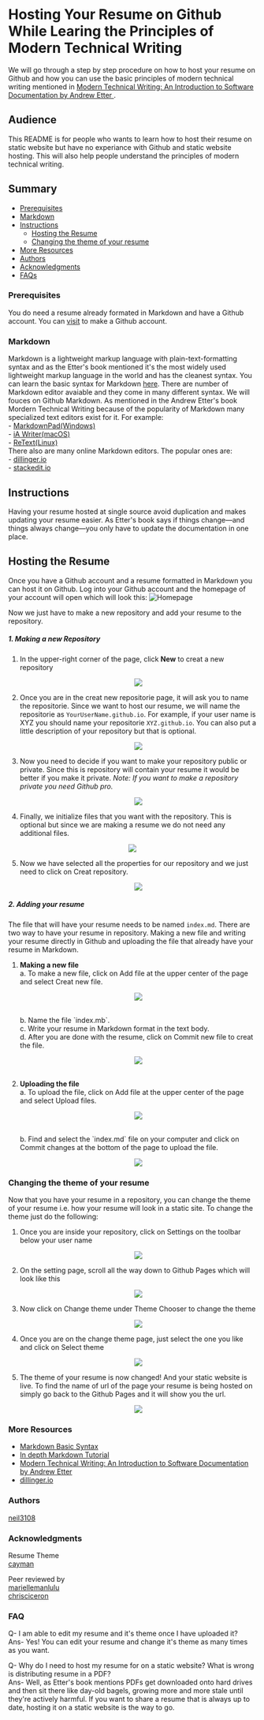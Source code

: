 # Hosting Your Resume on Github While Learing the Principles of Modern Technical Writing

We will go through a step by step procedure on how to host your resume on Github and how you can use the basic principles of modern technical writing mentioned in [Modern Technical Writing: An Introduction to Software Documentation by Andrew Etter ](https://www.amazon.ca/Modern-Technical-Writing-Introduction-Documentation-ebook/dp/B01A2QL9SS).

## Audience
This README is for people who wants to learn how to host their resume on static website but have no experiance with Github and static website hosting. This will also help people understand the principles of modern technical writing.

## Summary
- [Prerequisites](#prerequisites)
- [Markdown](#markdown)
- [Instructions](#instructions)
    - [Hosting the Resume](#hosting-the-resume)
    - [Changing the theme of your resume](#changing-the-theme-of-your-resume)
- [More Resources](#more-resources)
- [Authors](#authors)
- [Acknowledgments](#acknowledgments)
- [FAQs](#faq)

### Prerequisites
You do need a resume already formated in Markdown and have a Github account. You can [visit](https://github.com/) to make a Github account.
### Markdown
Markdown is a lightweight markup language with plain-text-formatting syntax and as the Etter's book mentioned it's the most widely used lightweight markup language in the world and has the cleanest syntax. You can learn the basic syntax for Markdown [here](https://www.markdownguide.org/basic-syntax/). There are number of Markdown editor avaiable and they come in many different syntax. We will fouces on Github Markdown.
As mentioned in the Andrew Etter's book Mordern Technical Writing because of the popularity of Markdown many specialized text editors exist for it. For example: <br />
    - [MarkdownPad(Windows)](http://www.markdownpad.com/)<br />
    - [iA Writer(macOS)](https://ia.net/writer)<br />
    - [ReText(Linux)](https://sourceforge.net/directory/development/wordprocessors/os:windows/)<br />
There also are many online Markdown editors. The popular ones are:<br />
    - [dillinger.io](https://dillinger.io/)<br />
    - [stackedit.io](https://stackedit.io/)<br />

## Instructions
Having your resume hosted at single source avoid duplication and makes updating your resume easier. As Etter's book says if things change—and things always change—you only have to update the documentation in one place.  
## Hosting the Resume
Once you have a Github account and a resume formatted in Markdown you can host it on Github. Log into your Github account and the homepage of your account will open which will look this:
![Homepage](image/GithubHomepage.PNG)

Now we just have to make a new repository and add your resume to the repository.
##### **1. Making a new Repository**
1. In the upper-right corner of the page, click **New** to creat a new repository

    <p align="center">
    <img src="image/New.PNG">
    </p>

2. Once you are in the creat new repositorie page, it will ask you to name the repositorie. Since we want to host our resume, we will name the repositorie as `YourUserName.github.io`. For example, if your user name is XYZ you should name your repositorie `XYZ.github.io`. You can also put a little description of your repository but that is optional.

    <p align="center">
    <img src="image/Onwer.PNG">
    </p>

3. Now you need to decide if you want to make your repository public or private. Since this is repository will contain your resume it would be better if you make it private. *Note: If you want to make a repository private you need Github pro.*

    <p align="center">
    <img src="image/Private.PNG">
    </p>

4. Finally, we initialize files that you want with the repository. This is optional but since we are making a resume we do not need any additional files.

<p align="center">
<img src="image/Additional_File.PNG">
</p>

5. Now we have selected all the properties for our repository and we just need to click on Creat repository.

    <p align="center">
    <img src="image/Creat.PNG">
    </p>

##### **2. Adding your resume**
The file that will have your resume needs to be named `index.md`. There are two way to have your resume in repository. Making a new file and writing your resume directly in Github and uploading the file that already have your resume in Markdown.
1) **Making a new file** <br />
    a. To make a new file, click on Add file at the upper center of the page and select Creat new file.
    <p align="center">
    <img src="image/GIF.gif">
    </p>
    <br />
    b. Name the file `index.mb`. <br />
    c. Write your resume in Markdown format in the text body. <br />
    d. After you are done with the resume, click on Commit new file to creat the file.
    <p align="center">
    <img src="image/Commit.PNG">
    </p>
    <br />
2) **Uploading the file** <br />
    a. To upload the file, click on Add file at the upper center of the page and select Upload files.
    <p align="center">
    <img src="image/GIFupload.gif">
    </p>
    <br />
    b. Find and select the `index.md` file on your computer and click on Commit changes at the bottom of the page to upload the file.
    <p align="center">
    <img src="image/CommitChanges.PNG">
    </p>

### Changing the theme of your resume
Now that you have your resume in a repository, you can change the theme of your resume i.e. how your resume will look in a static site. To change the theme just do the following:

1) Once you are inside your repository, click on Settings on the toolbar below your user name 
    <p align="center">
    <img src="image/Setting.PNG">
    </p>
2) On the setting page, scroll all the way down to Github Pages which will look like this
    <p align="center">
    <img src="image/Githubpages.PNG">
    </p>
3) Now click on Change theme under Theme Chooser to change the theme
    <p align="center">
    <img src="image/Changetheme.PNG">
    </p>
4) Once you are on the change theme page, just select the one you like and click on Select theme
    <p align="center">
    <img src="image/Selecttheme.PNG">
    </p>
5) The theme of your resume is now changed! And your static website is live. To find the name of url of the page your resume is being hosted on simply go back to the Github Pages and it will show you the url.  
    <p align="center">
    <img src="image/ResumeGIF.gif">
    </p>
    
### More Resources
- [Markdown Basic Syntax](https://www.markdownguide.org/basic-syntax/)
- [In depth Markdown Tutorial](https://www.markdowntutorial.com/)
- [Modern Technical Writing: An Introduction to Software Documentation by Andrew Etter ](https://www.amazon.ca/Modern-Technical-Writing-Introduction-Documentation-ebook/dp/B01A2QL9SS)
- [dillinger.io](https://dillinger.io/)

### Authors
[neil3108](https://github.com/Neil3108/)

### Acknowledgments
Resume Theme <br />
[cayman](https://github.com/pages-themes/cayman) <br />

Peer reviewed by <br />
[mariellemanlulu](https://github.com/mariellemanlulu/) <br />
[chrisciceron](https://github.com/chrisciceron) <br />

### FAQ
Q- I am able to edit my resume and it's theme once I have uploaded it? <br />
Ans- Yes! You can edit your resume and change it's theme as many times as you want. <br />

Q- Why do I need to host my resume for on a static website? What is wrong is distributing resume in a PDF? <br />
Ans- Well, as Etter's book mentions PDFs get downloaded onto hard drives and then sit there like day-old bagels, growing more and more stale until they're actively harmful. If you want to share a resume that is always up to date, hosting it on a static website is the way to go.









